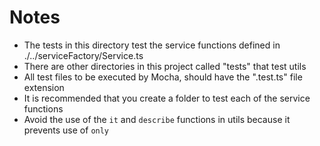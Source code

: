 # Notes

- The tests in this directory test the service functions defined in ./../serviceFactory/Service.ts
- There are other directories in this project called "tests" that test utils
- All test files to be executed by Mocha, should have the ".test.ts" file extension
- It is recommended that you create a folder to test each of the service functions
- Avoid the use of the `it` and `describe` functions in utils because it prevents use of `only`

